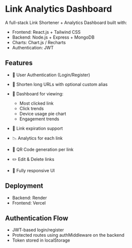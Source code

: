 # Link Analytics Dashboard
A full-stack Link Shortener + Analytics Dashboard built with:

- Frontend: React.js + Tailwind CSS
- Backend: Node.js + Express + MongoDB
- Charts: Chart.js / Recharts
- Authentication: JWT
  
## Features
- 🔐 User Authentication (Login/Register)
- 🔗 Shorten long URLs with optional custom alias
- 🧾 Dashboard for viewing:
  - Most clicked link
  - Click trends
  - Device usage pie chart
  - Engagement trends

- 📅 Link expiration support
- 📉 Analytics for each link
- 📸 QR Code generation per link
- ✏️ Edit & Delete links
- 📱 Fully responsive UI

## Deployment
- Backend: Render
- Frontend: Vercel

## Authentication Flow
- JWT-based login/register
- Protected routes using authMiddleware on the backend
- Token stored in localStorage

